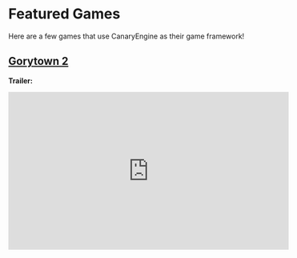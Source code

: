 # Featured Games

Here are a few games that use CanaryEngine as their game framework!

## [Gorytown 2](https://www.roblox.com/games/13722842264/Gorytown-2)

**Trailer:**

<iframe width="560" height="315" src="https://www.youtube.com/embed/tADi0w3OKy8?controls=0" title="YouTube video player" frameborder="0" allow="accelerometer; autoplay; clipboard-write; encrypted-media; gyroscope; picture-in-picture; web-share" allowfullscreen></iframe>